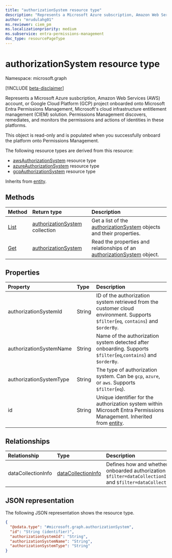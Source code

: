```yaml
---
title: "authorizationSystem resource type"
description: "Represents a Microsoft Azure subscription, Amazon Web Services (AWS) account, or Google Cloud Platform (GCP) project that you've onboarded onto Microsoft Entra Permissions Management."
author: "mrudulahg01"
ms.reviewer: ciem_pm
ms.localizationpriority: medium
ms.subservice: entra-permissions-management
doc_type: resourcePageType
---
```


# authorizationSystem resource type

Namespace: microsoft.graph

[!INCLUDE [beta-disclaimer](../../includes/beta-disclaimer.md)]

Represents a Microsoft Azure susbcription, Amazon Web Services (AWS) account, or Google Cloud Platform (GCP) project onboarded onto Microsoft Entra Permissions Management, Microsoft's cloud infrastructure entitlement management (CIEM) solution. Permissions Management discovers, remediates, and monitors the permissions and actions of identities in these platforms.

This object is read-only and is populated when you successfully onboard the platform onto Permissions Management.

The following resource types are derived from this resource:

- [awsAuthorizationSystem](../resources/awsauthorizationsystem.md) resource type
- [azureAuthorizationSystem](../resources/azureauthorizationsystem.md) resource type
- [gcpAuthorizationSystem](../resources/gcpauthorizationsystem.md) resource type

Inherits from [entity](../resources/entity.md).

## Methods
|Method|Return type|Description|
|:---|:---|:---|
|[List](../api/externalconnectors-external-list-authorizationsystems.md)|[authorizationSystem](../resources/authorizationsystem.md) collection|Get a list of the [authorizationSystem](../resources/authorizationsystem.md) objects and their properties.|
|[Get](../api/authorizationsystem-get.md)|[authorizationSystem](../resources/authorizationsystem.md)|Read the properties and relationships of an [authorizationSystem](../resources/authorizationsystem.md) object.|

## Properties
|Property|Type|Description|
|:---|:---|:---|
|authorizationSystemId|String|ID of the authorization system retrieved from the customer cloud environment. Supports `$filter`(`eq`, `contains`) and `$orderBy`.|
|authorizationSystemName|String|Name of the authorization system detected after onboarding. Supports `$filter`(`eq`,`contains`) and `$orderBy`.|
|authorizationSystemType|String|The type of authorization system. Can be `gcp`, `azure`, or `aws`. Supports `$filter`(`eq`).|
|id|String|Unique identifier for the authorization system within Microsoft Entra Permissions Management. Inherited from [entity](../resources/entity.md).|

## Relationships
|Relationship|Type|Description|
|:---|:---|:---|
|dataCollectionInfo|[dataCollectionInfo](../resources/datacollectioninfo.md)|Defines how and whether Permissions Management collects data from the onboarded authorization system. Supports `$filter` (`eq`) as follows:  `$filter=dataCollectionInfo/entitlements/permissionsModificationCapability` and `$filter=dataCollectionInfo/entitlements/status`.|

## JSON representation
The following JSON representation shows the resource type.
<!-- {
  "blockType": "resource",
  "keyProperty": "id",
  "@odata.type": "microsoft.graph.authorizationSystem",
  "baseType": "microsoft.graph.entity",
  "openType": false
}
-->
``` json
{
  "@odata.type": "#microsoft.graph.authorizationSystem",
  "id": "String (identifier)",
  "authorizationSystemId": "String",
  "authorizationSystemName": "String",
  "authorizationSystemType": "String"
}
```

